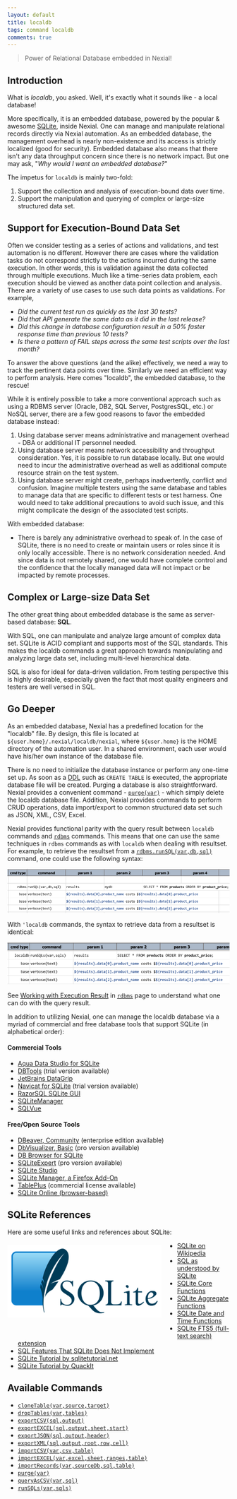 ```yaml
---
layout: default
title: localdb
tags: command localdb
comments: true
---
```



>Power of Relational Database embedded in Nexial!

## Introduction
What is _localdb_, you asked. Well, it's exactly what it sounds like - a local database!

More specifically, it is an embedded database, powered by the popular & awesome 
<a href="https://www.sqlite.org" class="external-link" target="_nexial_link">SQLite</a>, 
inside Nexial. One can manage and manipulate relational records directly via Nexial automation. As an embedded database,
the management overhead is nearly non-existence and its access is strictly localized (good for security). Embedded
database also means that there isn't any data throughput concern since there is no network impact. But one may ask, 
"_Why would I want an embedded database?_"

The impetus for `localdb` is mainly two-fold:
1. Support the collection and analysis of execution-bound data over time.
2. Support the manipulation and querying of complex or large-size structured data set.


## Support for Execution-Bound Data Set
Often we consider testing as a series of actions and validations, and test automation is no different. However there 
are cases where the validation tasks do not correspond strictly to the actions incurred during the same
execution. In other words, this is validation against the data collected through multiple executions. Much like a
time-series data problem, each execution should be viewed as another data point collection and analysis. There are a 
variety of use cases to use such data points as validations. For example,
- _Did the current test run as quickly as the last 30 tests?_
- _Did that API generate the same data as it did in the last release?_
- _Did this change in database configuration result in a 50% faster response time than previous 10 tests?_
- _Is there a pattern of FAIL steps across the same test scripts over the last month?_

To answer the above questions (and the alike) effectively, we need a way to track the pertinent data points over time. 
Similarly we need an efficient way to perform analysis. Here comes "localdb", the embedded database, to the rescue!

While it is entirely possible to take a more conventional approach such as using a RDBMS server (Oracle, DB2, SQL 
Server, PostgresSQL, etc.) or NoSQL server, there are a few good reasons to favor the embedded database instead:
1. Using database server means administrative and management overhead - DBA or additional IT personnel needed.
2. Using database server means network accessibility and throughput consideration. Yes, it is possible to run database 
   locally. But one would need to incur the administrative overhead as well as additional compute resource strain on 
   the test system.
3. Using database server might create, perhaps inadvertently, conflict and confusion. Imagine multiple testers using the
   same database and tables to manage data that are specific to different tests or test harness. One would need to take
   additional precautions to avoid such issue, and this might complicate the design of the associated test scripts.

With embedded database:
- There is barely any administrative overhead to speak of. In the case of SQLite, there is no need to create or maintain 
  users or roles since it is only locally accessible. There is no network consideration needed. And since data is not 
  remotely shared, one would have complete control and the confidence that the locally managed data will not impact or 
  be impacted by remote processes.


## Complex or Large-size Data Set
The other great thing about embedded database is the same as server-based database: **SQL**.
 
With SQL, one can manipulate and analyze large amount of complex data set. SQLite is ACID compliant and supports most of
the SQL standards. This makes the localdb commands a great approach towards manipulating and analyzing large data set, 
including multi-level hierarchical data.

SQL is also for ideal for data-driven validation. From testing perspective this is highly desirable, especially given 
the fact that most quality engineers and testers are well versed in SQL.


## Go Deeper
As an embedded database, Nexial has a predefined location for the "localdb" file. By design, this file is located at
`${user.home}/.nexial/localdb/nexial`, where `${user.home}` is the HOME directory of the automation user. In a shared 
environment, each user would have his/her own instance of the database file.

There is no need to initialize the database instance or perform any one-time set up. As soon as a 
<a href="https://en.wikipedia.org/wiki/Data_definition_language" class="external-link" target="_nexial_link">DDL</a> 
such as `CREATE TABLE` is executed, the appropriate database file will be created. Purging a database is also 
straightforward. Nexial provides a convenient command - [`purge(var)`](purge(var)) - which simply delete the localdb 
database file. Addition, Nexial provides commands to perform CRUD operations, data import/export to common structured 
data set such as JSON, XML, CSV, Excel.

Nexial provides functional parity with the query result between `localdb` commands and [`rdbms`](../rdbms) commands. 
This means that one can use the same techniques in `rdbms` commands as with `localdb` when dealing with resultset. 
For example, to retrieve the resultset from a [`rdbms.runSQL(var,db,sql)`](../rdbms/runSQL(var,db,sql)) command, one
could use the following syntax:

![](image/index_01.png)

With `'localdb` commands, the syntax to retrieve data from a resultset is identical:

![](image/index_02.png)

See [Working with Execution Result](../rdbms/index#working-with-execution-result) in [`rdbms`](../rdbms) page to 
understand what one can do with the query result.

In addition to utilizing Nexial, one can manage the localdb database via a myriad of commercial and free database tools 
that support SQLite (in alphabetical order):

#### Commercial Tools
- <a href="https://www.aquafold.com/aquadatastudio" class="external-link" target="_nexial_link">Aqua Data Studio for SQLite</a>
- <a href="http://www.dbtools.com.br/EN/" class="external-link" target="_nexial_link">DBTools</a> (trial version available)
- <a href="https://www.jetbrains.com/datagrip/features/" class="external-link" target="_nexial_link">JetBrains DataGrip</a>
- <a href="https://www.navicat.com/en/products/navicat-for-sqlite" class="external-link" target="_nexial_link">Navicat for SQLite</a> (trial version available)
- <a href="https://www.razorsql.com/landing/sqlite_gui.html" class="external-link" target="_nexial_link">RazorSQL SQLite GUI</a>
- <a href="https://www.sqlabs.com/sqlitemanager.php" class="external-link" target="_nexial_link">SQLiteManager</a>
- <a href="http://www.logicalvue.com/sqlvue/" class="external-link" target="_nexial_link">SQLVue</a>

#### Free/Open Source Tools
- <a href="https://dbeaver.io/" class="external-link" target="_nexial_link">DBeaver, Community</a> (enterprise edition available)
- <a href="https://www.dbvis.com/" class="external-link" target="_nexial_link">DbVisualizer, Basic</a> (pro version available)
- <a href="https://sqlitebrowser.org/" class="external-link" target="_nexial_link">DB Browser for SQLite</a>
- <a href="http://www.sqliteexpert.com/" class="external-link" target="_nexial_link">SQLiteExpert</a> (pro version available)
- <a href="https://sqlitestudio.pl/" class="external-link" target="_nexial_link">SQLite Studio</a>
- <a href="https://addons.mozilla.org/en-US/firefox/addon/sqlite-manager-webext/" class="external-link" target="_nexial_link">SQLite Manager, a Firefox Add-On</a>
- <a href="https://tableplus.io/" class="external-link" target="_nexial_link">TablePlus</a> (commercial license available)
- <a href="https://sqliteonline.com/" class="external-link" target="_nexial_link">SQLite Online (browser-based)</a>


## SQLite References
Here are some useful links and references about SQLite:<br/>
<img src="image/sqlite_logo.png" style="box-shadow:none; width:350px; clear:both; float:left; margin:20px 35px 35px 0;">
- <a href="https://en.wikipedia.org/wiki/SQLite" class="external-link" target="_nexial_link">SQLite on Wikipedia</a>
- <a href="https://www.sqlite.org/lang.html" class="external-link" target="_nexial_link">SQL as understood by SQLite</a>
- <a href="https://www.sqlite.org/lang_corefunc.html" class="external-link" target="_nexial_link">SQLite Core Functions</a>
- <a href="https://www.sqlite.org/lang_aggfunc.html" class="external-link" target="_nexial_link">SQLite Aggregate Functions</a>
- <a href="https://www.sqlite.org/lang_datefunc.html" class="external-link" target="_nexial_link">SQLite Date and Time Functions</a>
- <a href="https://www.sqlite.org/fts5.html" class="external-link" target="_nexial_link">SQLite FTS5 (full-text search) extension</a>
- <a href="https://sqlite.org/omitted.html" class="external-link" target="_nexial_link">SQL Features That SQLite Does Not Implement</a>
- <a href="http://www.sqlitetutorial.net/" class="external-link" target="_nexial_link">SQLite Tutorial by sqlitetutorial.net</a>
- <a href="https://www.quackit.com/sqlite/tutorial/" class="external-link" target="_nexial_link">SQLite Tutorial by QuackIt</a>


## Available Commands
- [`cloneTable(var,source,target)`](cloneTable(var,source,target))
- [`dropTables(var,tables)`](dropTables(var,tables))
- [`exportCSV(sql,output)`](exportCSV(sql,output))
- [`exportEXCEL(sql,output,sheet,start)`](exportEXCEL(sql,output,sheet,start))
- [`exportJSON(sql,output,header)`](exportJSON(sql,output,header))
- [`exportXML(sql,output,root,row,cell)`](exportXML(sql,output,root,row,cell))
- [`importCSV(var,csv,table)`](importCSV(var,csv,table))
- [`importEXCEL(var,excel,sheet,ranges,table)`](importEXCEL(var,excel,sheet,ranges,table))
- [`importRecords(var,sourceDb,sql,table)`](importRecords(var,sourceDb,sql,table))
- [`purge(var)`](purge(var))
- [`queryAsCSV(var,sql)`](queryAsCSV(var,sql))
- [`runSQLs(var,sqls)`](runSQLs(var,sqls))